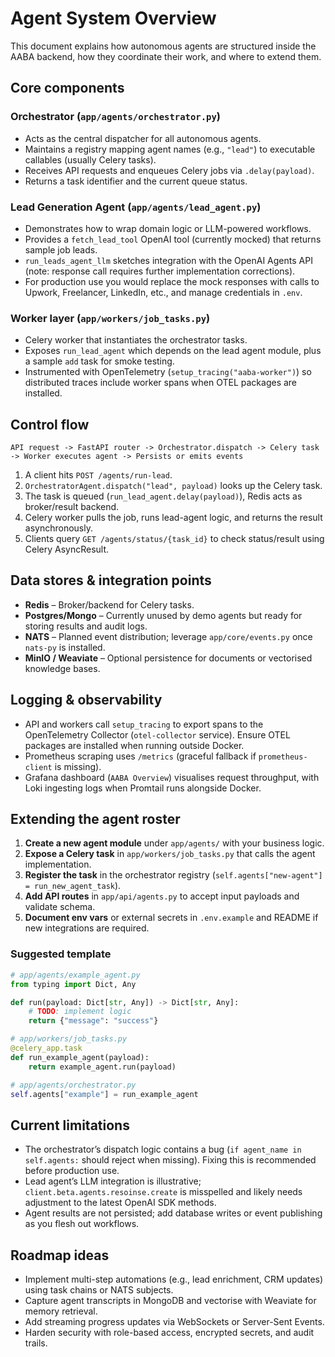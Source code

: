 # Agent System Overview

This document explains how autonomous agents are structured inside the AABA backend, how they coordinate their work, and where to extend them.

## Core components

### Orchestrator (`app/agents/orchestrator.py`)
- Acts as the central dispatcher for all autonomous agents.
- Maintains a registry mapping agent names (e.g., `"lead"`) to executable callables (usually Celery tasks).
- Receives API requests and enqueues Celery jobs via `.delay(payload)`.
- Returns a task identifier and the current queue status.

### Lead Generation Agent (`app/agents/lead_agent.py`)
- Demonstrates how to wrap domain logic or LLM-powered workflows.
- Provides a `fetch_lead_tool` OpenAI tool (currently mocked) that returns sample job leads.
- `run_leads_agent_llm` sketches integration with the OpenAI Agents API (note: response call requires further implementation corrections).
- For production use you would replace the mock responses with calls to Upwork, Freelancer, LinkedIn, etc., and manage credentials in `.env`.

### Worker layer (`app/workers/job_tasks.py`)
- Celery worker that instantiates the orchestrator tasks.
- Exposes `run_lead_agent` which depends on the lead agent module, plus a sample `add` task for smoke testing.
- Instrumented with OpenTelemetry (`setup_tracing("aaba-worker")`) so distributed traces include worker spans when OTEL packages are installed.

## Control flow

```text
API request -> FastAPI router -> Orchestrator.dispatch -> Celery task -> Worker executes agent -> Persists or emits events
```

1. A client hits `POST /agents/run-lead`.
2. `OrchestratorAgent.dispatch("lead", payload)` looks up the Celery task.
3. The task is queued (`run_lead_agent.delay(payload)`), Redis acts as broker/result backend.
4. Celery worker pulls the job, runs lead-agent logic, and returns the result asynchronously.
5. Clients query `GET /agents/status/{task_id}` to check status/result using Celery AsyncResult.

## Data stores & integration points

- **Redis** – Broker/backend for Celery tasks.
- **Postgres/Mongo** – Currently unused by demo agents but ready for storing results and audit logs.
- **NATS** – Planned event distribution; leverage `app/core/events.py` once `nats-py` is installed.
- **MinIO / Weaviate** – Optional persistence for documents or vectorised knowledge bases.

## Logging & observability

- API and workers call `setup_tracing` to export spans to the OpenTelemetry Collector (`otel-collector` service). Ensure OTEL packages are installed when running outside Docker.
- Prometheus scraping uses `/metrics` (graceful fallback if `prometheus-client` is missing).
- Grafana dashboard (`AABA Overview`) visualises request throughput, with Loki ingesting logs when Promtail runs alongside Docker.

## Extending the agent roster

1. **Create a new agent module** under `app/agents/` with your business logic.
2. **Expose a Celery task** in `app/workers/job_tasks.py` that calls the agent implementation.
3. **Register the task** in the orchestrator registry (`self.agents["new-agent"] = run_new_agent_task`).
4. **Add API routes** in `app/api/agents.py` to accept input payloads and validate schema.
5. **Document env vars** or external secrets in `.env.example` and README if new integrations are required.

### Suggested template

```python
# app/agents/example_agent.py
from typing import Dict, Any

def run(payload: Dict[str, Any]) -> Dict[str, Any]:
    # TODO: implement logic
    return {"message": "success"}

# app/workers/job_tasks.py
@celery_app.task
def run_example_agent(payload):
    return example_agent.run(payload)

# app/agents/orchestrator.py
self.agents["example"] = run_example_agent
```

## Current limitations

- The orchestrator’s dispatch logic contains a bug (`if agent_name in self.agents:` should reject when missing). Fixing this is recommended before production use.
- Lead agent’s LLM integration is illustrative; `client.beta.agents.resoinse.create` is misspelled and likely needs adjustment to the latest OpenAI SDK methods.
- Agent results are not persisted; add database writes or event publishing as you flesh out workflows.

## Roadmap ideas

- Implement multi-step automations (e.g., lead enrichment, CRM updates) using task chains or NATS subjects.
- Capture agent transcripts in MongoDB and vectorise with Weaviate for memory retrieval.
- Add streaming progress updates via WebSockets or Server-Sent Events.
- Harden security with role-based access, encrypted secrets, and audit trails.
